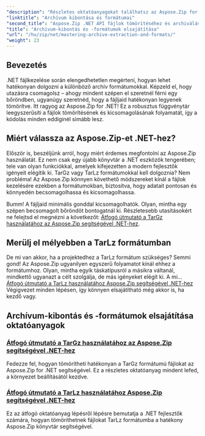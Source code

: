 ```yaml
---
"description": "Részletes oktatóanyagokat találhatsz az Aspose.Zip for .NET használatáról, amelyekkel elsajátíthatod az olyan archívum-kicsomagolási és -tömörítési formátumokat, mint a TarGz és a TarLz."
"linktitle": "Archívum kibontása és formátumai"
"second_title": "Aspose.Zip .NET API fájlok tömörítéséhez és archiválásához"
"title": "Archívum-kibontás és -formátumok elsajátítása"
"url": "/hu/zip/net/mastering-archive-extraction-and-formats/"
"weight": 23
---
```


## Bevezetés

.NET fájlkezelése során elengedhetetlen megérteni, hogyan lehet hatékonyan dolgozni a különböző archív formátumokkal. Képzeld el, hogy utazásra csomagolsz – ahogy mindent szépen el szeretnél férni egy bőröndben, ugyanúgy szeretnéd, hogy a fájljaid hatékonyan legyenek tömörítve. Itt ragyog az Aspose.Zip for .NET! Ez a robusztus függvénytár leegyszerűsíti a fájlok tömörítésének és kicsomagolásának folyamatát, így a kódolás minden eddiginél simább lesz.

## Miért válassza az Aspose.Zip-et .NET-hez?

Először is, beszéljünk arról, hogy miért érdemes megfontolni az Aspose.Zip használatát. Ez nem csak egy újabb könyvtár a .NET eszközök tengerében; tele van olyan funkciókkal, amelyek kifejezetten a modern fejlesztők igényeit elégítik ki. TarGz vagy TarLz formátumokkal kell dolgoznia? Nem probléma! Az Aspose.Zip könnyen követhető módszereket kínál a fájlok kezelésére ezekben a formátumokban, biztosítva, hogy adatait pontosan és könnyedén becsomagolhassa és kicsomagolhassa.

Bumm! A fájljaid minimális gonddal kicsomagolhatók. Olyan, mintha egy szépen becsomagolt bőröndöt bontogatnál ki. Részletesebb utasításokért ne felejtsd el megnézni a következőt: [Átfogó útmutató a TarGz használatához az Aspose.Zip segítségével .NET-hez](./comprehensive-guide-to-tar-gz/). 

## Merülj el mélyebben a TarLz formátumban

De mi van akkor, ha a projektedhez a TarLz formátum szükséges? Semmi gond! Az Aspose.Zip ugyanilyen egyszerű folyamatot kínál ehhez a formátumhoz. Olyan, mintha egyik táskatípusról a másikra váltanál, mindkettő ugyanazt a célt szolgálja, de más igényeket elégít ki. A mi... [Átfogó útmutató a TarLz használatához Aspose.Zip segítségével .NET-hez](./comprehensive-guide-to-tar-lz/) Végigvezet minden lépésen, így könnyen elsajátítható még akkor is, ha kezdő vagy.

## Archívum-kibontás és -formátumok elsajátítása oktatóanyagok
### [Átfogó útmutató a TarGz használatához az Aspose.Zip segítségével .NET-hez](./comprehensive-guide-to-tar-gz/)
Fedezze fel, hogyan tömörítheti hatékonyan a TarGz formátumú fájlokat az Aspose.Zip for .NET segítségével. Ez a részletes oktatóanyag mindent lefed, a környezet beállításától kezdve.
### [Átfogó útmutató a TarLz használatához Aspose.Zip segítségével .NET-hez](./comprehensive-guide-to-tar-lz/)
Ez az átfogó oktatóanyag lépésről lépésre bemutatja a .NET fejlesztők számára, hogyan tömöríthetnek fájlokat TarLz formátumba a hatékony Aspose.Zip könyvtár segítségével.